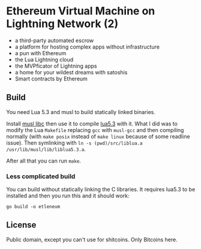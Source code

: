 # Ethereum Virtual Machine on Lightning Network (2)

- a third-party automated escrow
- a platform for hosting complex apps without infrastructure
- a pun with Ethereum
- the Lua Lightning cloud
- the MVPficator of Lightning apps
- a home for your wildest dreams with satoshis
- Smart contracts by Ethereum
## Build

You need Lua 5.3 and musl to build statically linked binaries.

Install [musl libc](https://musl.libc.org/) then use it to compile [lua5.3](http://www.lua.org/ftp/) with it. What I did was to modify the Lua `Makefile` replacing `gcc` with `musl-gcc` and then compiling normally (with `make posix` instead of `make linux` because of some readline issue). Then symlinking with `ln -s (pwd)/src/liblua.a /usr/lib/musl/lib/liblua5.3.a`.

After all that you can run `make`.

### Less complicated build

You can build without statically linking the C libraries. It requires lua5.3 to be installed and then you run this and it should work:

```
go build -o etleneum
```

## License

Public domain, except you can't use for shitcoins. Only Bitcoins here.
